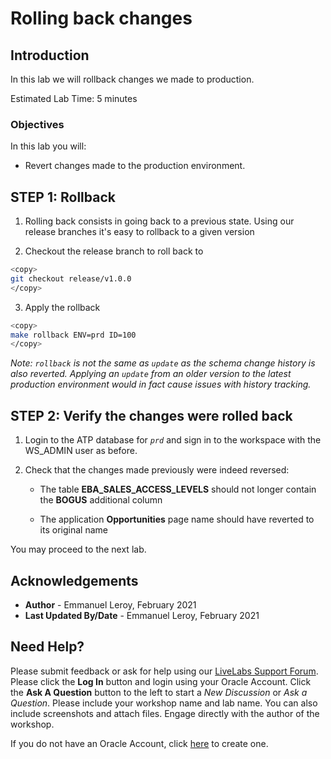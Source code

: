 # Rolling back changes

## Introduction

In this lab we will rollback changes we made to production.

Estimated Lab Time: 5 minutes

### Objectives

In this lab you will:

- Revert changes made to the production environment.

## **STEP 1:** Rollback

1. Rolling back consists in going back to a previous state. Using our release branches it's easy to rollback to a given version

2. Checkout the release branch to roll back to

  ```bash
  <copy>
  git checkout release/v1.0.0
  </copy>
  ```

3. Apply the rollback

  ```bash
  <copy>
  make rollback ENV=prd ID=100
  </copy>
  ```

  *Note: `rollback` is not the same as `update` as the schema change history is also reverted. Applying an `update` from an older version to the latest production environment would in fact cause issues with history tracking.*
  
## **STEP 2:** Verify the changes were rolled back

1. Login to the ATP database for *`prd`* and sign in to the workspace with the WS_ADMIN user as before.

2. Check that the changes made previously were indeed reversed:

    - The table **EBA\_SALES\_ACCESS\_LEVELS** should not longer contain the **BOGUS** additional column

    - The application **Opportunities** page name should have reverted to its original name


You may proceed to the next lab.

## Acknowledgements

 - **Author** - Emmanuel Leroy, February 2021
 - **Last Updated By/Date** - Emmanuel Leroy, February 2021

## Need Help?
Please submit feedback or ask for help using our [LiveLabs Support Forum](https://community.oracle.com/tech/developers/categories/livelabs). Please click the **Log In** button and login using your Oracle Account. Click the **Ask A Question** button to the left to start a *New Discussion* or *Ask a Question*.  Please include your workshop name and lab name.  You can also include screenshots and attach files.  Engage directly with the author of the workshop.

If you do not have an Oracle Account, click [here](https://profile.oracle.com/myprofile/account/create-account.jspx) to create one.
